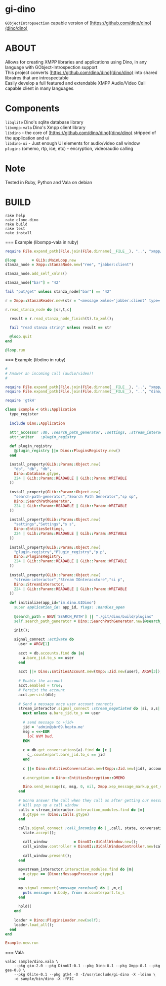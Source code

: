 # gi-dino
`GObjectIntropsection` capable version of [https://github.com/dino/dino](dino/dino)

# ABOUT
Allows for creating XMPP libraries and applications using Dino, in any language with GObject-Introspection support  
This project converts [https://github.com/dino/dino](dino/dino) into shared libraires that are introspectable  
Easily develop a full featured and extendable XMPP Audio/Video Call capable client in many languages.  
# Components
`libqlite` Dino's sqlite database library  
`libxmpp-vala` Dino's Xmpp client library  
`libdino` - the core of [https://github.com/dino/dino](dino/dino) stripped of the application and ui  
`libdino-ui` - Just enough UI elements for audio/video call window  
`plugins` (omemo, rtp, ice, etc) - encryption, video/audio calling  

# Note
Tested in Ruby, Python and Vala on debian

# BUILD
```
rake help
rake clone-dino
rake build
rake test
rake install
```

=== Example (libxmpp-vala in ruby)
```ruby
require File.expand_path(File.join(File.dirname(__FILE__), "..", "xmpp/lib/xmpp"))

@loop       = GLib::MainLoop.new
stanza_node = Xmpp::StanzaNode.new("ree", "jabber:client")

stanza_node.add_self_xmlns()

stanza_node["bar"] = "42"

fail "put/get" unless stanza_node["bar"] == "42"

r = Xmpp::StanzaReader.new(str = "<message xmlns='jabber:client' type='chat' to='foo@bar.org'><body>ree</body></message>");

r.read_stanza_node do |sr,t,c|

  result = r.read_stanza_node_finish(t).to_xml();

  fail "read stanza string" unless result == str
  
  @loop.quit
end

@loop.run

```

=== Example (libdino in ruby)
```ruby
#
# Answer an incoming call (audio/video)!
#

require File.expand_path(File.join(File.dirname(__FILE__), "..", "xmpp/lib/xmpp"))
require File.expand_path(File.join(File.dirname(__FILE__), "..", "dino/lib/dino"))

require 'gtk4'

class Example < Gtk::Application
  type_register
  
  include Dino::Application

  attr_accessor :db, :search_path_generator, :settings, :stream_interactor
  attr_writer   :plugin_registry
  
  def plugin_registry
    @plugin_registry ||= Dino::PluginsRegistry.new()
  end  

  install_property(GLib::Param::Object.new(
    "db", "db", "db",
    Dino::Database.gtype,
    224 | GLib::Param::READABLE | GLib::Param::WRITABLE
  ))
  
  install_property(GLib::Param::Object.new(
    "search-path-generator","Search Path Generator","sp sp",
    Dino::SearchPathGenerator,
    224 | GLib::Param::READABLE | GLib::Param::WRITABLE
  ))
  
  install_property(GLib::Param::Object.new(
    "settings","Settings","s s",
    Dino::EntitiesSettings,
    224 | GLib::Param::READABLE | GLib::Param::WRITABLE
  ))
  
  install_property(GLib::Param::Object.new(
    "plugin-registry","Plugin_registry","p p",
    Dino::PluginsRegistry,
    224 | GLib::Param::READABLE | GLib::Param::WRITABLE
  ))
  
  install_property(GLib::Param::Object.new(
    "stream-interactor","Stream IOnteracxtore","si p",
    Dino::StreamInteractor,
    224 | GLib::Param::READABLE | GLib::Param::WRITABLE
  ))    
  
  def initialize(app_id="im.dino.GIDino")
    super application_id: app_id, flags: :handles_open
    
    @search_path = ENV['SEARCH_PATH'] || "./git/dino/build/plugins"
    self.search_path_generator = Dino::SearchPathGenerator.new(@search_path);

    init();
    
    signal_connect :activate do 
      user = ARGV[1]
      
      acct = db.accounts.find do |a|
        a.bare_jid.to_s == user
      end
      
      acct ||= Dino::EntitiesAccount.new(Xmpp::Jid.new(user), ARGV[3]);
	  
      # Enable the account
      acct.enabled = true;
      # Persist the account
      acct.persist(db);
      
      # Send a message once user account connects
      stream_interactor.signal_connect :stream_negotiated do |si, a,s|
        next unless a.bare_jid.to_s == user
      
        # send message to +jid+
        jid = 'admin@pbr69.hopto.me'
        msg = <<~EOM
          lol NVM bud.
        EOM
        
        c = db.get_conversations(a).find do |c_|
          c_.counterpart.bare_jid.to_s == jid
        end
    
        c ||= Dino::EntitiesConversation.new(Xmpp::Jid.new(jid), account, ct); 
      
        c.encryption = Dino::EntitiesEncryption::OMEMO

        Dino.send_message(c, msg, 0, nil, Xmpp.xep_message_markup_get_spans(Xmpp::MessageStanza.new));
      end
      
      # Gonna answer the call when they call us after getting our message
      # Will pop up a call window
      calls = stream_interactor.interaction_modules.find do |m|
        m.gtype == (Dino::Calls.gtype)
      end
      
      calls.signal_connect :call_incoming do |_,call, state, conversation, video,multiparty|
        state.accept();

        call_window            = DinoUI::UiCallWindow.new();
        call_window.controller = DinoUI::UiCallWindowController.new(call_window, state, stream_interactor);
        
        call_window.present();
      end
      
      mp=stream_interactor.interaction_modules.find do |m|
        m.gtype == (Dino::MessageProcessor.gtype)
      end
      
      mp.signal_connect(:message_received) do |_,m,c|
        puts message: m.body, from: m.counterpart.to_s
      end
      
      hold()
    end
  
    loader = Dino::PluginsLoader.new(self);
    loader.load_all(); 
  end
end

Example.new.run


```

=== Vala

```
valac sample/dino.vala \
    --pkg gio-2.0 --pkg DinoUI-0.1 --pkg Dino-0.1 --pkg Xmpp-0.1 --pkg gee-0.8 \
    --pkg Qlite-0.1 --pkg gtk4 -X -I/usr/include/gi-dino -X -ldino \
    -o sample/bin/dino -X -fPIC
```
